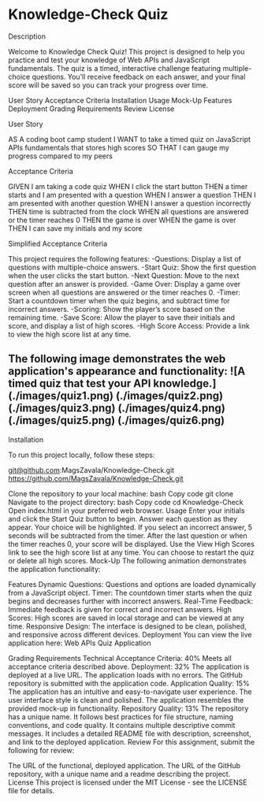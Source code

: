 # Knowledge-Check Quiz

Description

Welcome to Knowledge Check Quiz! This project is designed to help you practice and test your knowledge of Web APIs and JavaScript fundamentals. The quiz is a timed, interactive challenge featuring multiple-choice questions. You'll receive feedback on each answer, and your final score will be saved so you can track your progress over time.

User Story
Acceptance Criteria
Installation
Usage
Mock-Up
Features
Deployment
Grading Requirements
Review
License

User Story

AS A coding boot camp student
I WANT to take a timed quiz on JavaScript APIs fundamentals that stores high scores
SO THAT I can gauge my progress compared to my peers

Acceptance Criteria

GIVEN I am taking a code quiz
WHEN I click the start button
THEN a timer starts and I am presented with a question
WHEN I answer a question
THEN I am presented with another question
WHEN I answer a question incorrectly
THEN time is subtracted from the clock
WHEN all questions are answered or the timer reaches 0
THEN the game is over
WHEN the game is over
THEN I can save my initials and my score

Simplified Acceptance Criteria

This project requires the following features:
-Questions: Display a list of questions with multiple-choice answers.
-Start Quiz: Show the first question when the user clicks the start button.
-Next Question: Move to the next question after an answer is provided.
-Game Over: Display a game over screen when all questions are answered or the timer reaches 0.
-Timer: Start a countdown timer when the quiz begins, and subtract time for incorrect answers.
-Scoring: Show the player’s score based on the remaining time.
-Save Score: Allow the player to save their initials and score, and display a list of high scores.
-High Score Access: Provide a link to view the high score list at any time.


The following image demonstrates the web application's appearance and functionality:
![A timed quiz that test your API knowledge.]
(./images/quiz1.png)
(./images/quiz2.png)
(./images/quiz3.png)
(./images/quiz4.png)
(./images/quiz5.png)
(./images/quiz6.png)
---
Installation

To run this project locally, follow these steps:

git@github.com:MagsZavala/Knowledge-Check.git
https://github.com/MagsZavala/Knowledge-Check.git

Clone the repository to your local machine:
bash
Copy code
git clone 
Navigate to the project directory:
bash
Copy code
cd Knowledge-Check 
Open index.html in your preferred web browser.
Usage
Enter your initials and click the Start Quiz button to begin.
Answer each question as they appear. Your choice will be highlighted.
If you select an incorrect answer, 5 seconds will be subtracted from the timer.
After the last question or when the timer reaches 0, your score will be displayed.
Use the View High Scores link to see the high score list at any time.
You can choose to restart the quiz or delete all high scores.
Mock-Up
The following animation demonstrates the application functionality:


Features
Dynamic Questions: Questions and options are loaded dynamically from a JavaScript object.
Timer: The countdown timer starts when the quiz begins and decreases further with incorrect answers.
Real-Time Feedback: Immediate feedback is given for correct and incorrect answers. 
High Scores: High scores are saved in local storage and can be viewed at any time.
Responsive Design: The interface is designed to be clean, polished, and responsive across different devices.
Deployment
You can view the live application here: Web APIs Quiz Application

Grading Requirements
Technical Acceptance Criteria: 40%
Meets all acceptance criteria described above.
Deployment: 32%
The application is deployed at a live URL.
The application loads with no errors.
The GitHub repository is submitted with the application code.
Application Quality: 15%
The application has an intuitive and easy-to-navigate user experience.
The user interface style is clean and polished.
The application resembles the provided mock-up in functionality.
Repository Quality: 13%
The repository has a unique name.
It follows best practices for file structure, naming conventions, and code quality.
It contains multiple descriptive commit messages.
It includes a detailed README file with description, screenshot, and link to the deployed application.
Review
For this assignment, submit the following for review:

The URL of the functional, deployed application.
The URL of the GitHub repository, with a unique name and a readme describing the project.
License
This project is licensed under the MIT License - see the LICENSE file for details.

